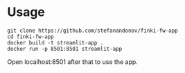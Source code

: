 # Usage

```shell
git clone https://github.com/stefanandonov/finki-fw-app
cd finki-fw-app
docker build -t streamlit-app .
docker run -p 8501:8501 streamlit-app
```

Open localhost:8501 after that to use the app.
